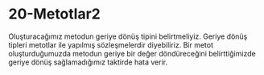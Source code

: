 # 20-Metotlar2
Oluşturacağımız metodun geriye dönüş tipini belirtmeliyiz. Geriye dönüş tipleri metotlar ile yapılmış sözleşmelerdir diyebiliriz. Bir metot oluşturduğumuzda metodun geriye bir değer döndüreceğini belirttiğimizde geriye dönüş sağlamadığımız taktirde hata verir. 
